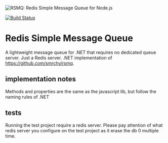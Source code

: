 ![RSMQ: Redis Simple Message Queue for Node.js](https://img.webmart.de/rsmq_wide.png)

[![Build Status](https://travis-ci.org/tontonrally/rsmqCsharp.svg?branch=master)](https://travis-ci.org/tontonrally/rsmqCsharp)

# Redis Simple Message Queue

A lightweight message queue for .NET that requires no dedicated queue server. Just a Redis server.
.NET implementation of https://github.com/smrchy/rsmq.

## implementation notes

Methods and properties are the same as the javascript lib, but follow the naming rules of .NET

## tests

Running the test project require a redis server.
Please pay attention of what redis server you configure on the test project as it erase the db 0 multiple time.